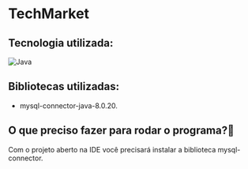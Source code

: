 # TechMarket


## Tecnologia utilizada:
![Java](https://img.shields.io/badge/Java-ED8B00?style=for-the-badge&logo=java&logoColor=white)

## Bibliotecas utilizadas:
 - mysql-connector-java-8.0.20.
 
## O que preciso fazer para rodar o programa?🤔
Com o projeto aberto na IDE você precisará instalar a biblioteca mysql-connector.




